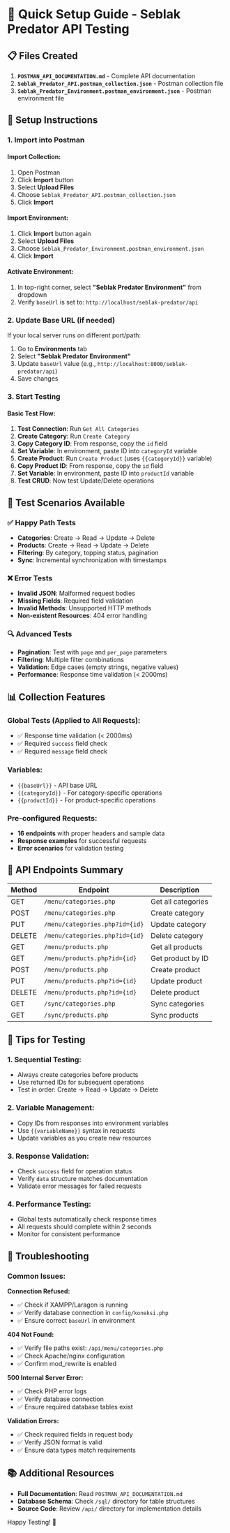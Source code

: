 # 🚀 Quick Setup Guide - Seblak Predator API Testing

## 📋 Files Created

1. **`POSTMAN_API_DOCUMENTATION.md`** - Complete API documentation
2. **`Seblak_Predator_API.postman_collection.json`** - Postman collection file
3. **`Seblak_Predator_Environment.postman_environment.json`** - Postman environment file

## 🔧 Setup Instructions

### 1. Import into Postman

#### Import Collection:
1. Open Postman
2. Click **Import** button
3. Select **Upload Files** 
4. Choose `Seblak_Predator_API.postman_collection.json`
5. Click **Import**

#### Import Environment:
1. Click **Import** button again
2. Select **Upload Files**
3. Choose `Seblak_Predator_Environment.postman_environment.json`  
4. Click **Import**

#### Activate Environment:
1. In top-right corner, select **"Seblak Predator Environment"** from dropdown
2. Verify `baseUrl` is set to: `http://localhost/seblak-predator/api`

### 2. Update Base URL (if needed)

If your local server runs on different port/path:
1. Go to **Environments** tab
2. Select **"Seblak Predator Environment"**
3. Update `baseUrl` value (e.g., `http://localhost:8000/seblak-predator/api`)
4. Save changes

### 3. Start Testing

#### Basic Test Flow:
1. **Test Connection**: Run `Get All Categories`
2. **Create Category**: Run `Create Category` 
3. **Copy Category ID**: From response, copy the `id` field
4. **Set Variable**: In environment, paste ID into `categoryId` variable
5. **Create Product**: Run `Create Product` (uses `{{categoryId}}` variable)
6. **Copy Product ID**: From response, copy the `id` field  
7. **Set Variable**: In environment, paste ID into `productId` variable
8. **Test CRUD**: Now test Update/Delete operations

## 🧪 Test Scenarios Available

### ✅ Happy Path Tests
- **Categories**: Create → Read → Update → Delete
- **Products**: Create → Read → Update → Delete  
- **Filtering**: By category, topping status, pagination
- **Sync**: Incremental synchronization with timestamps

### ❌ Error Tests
- **Invalid JSON**: Malformed request bodies
- **Missing Fields**: Required field validation
- **Invalid Methods**: Unsupported HTTP methods
- **Non-existent Resources**: 404 error handling

### 🔍 Advanced Tests
- **Pagination**: Test with `page` and `per_page` parameters
- **Filtering**: Multiple filter combinations
- **Validation**: Edge cases (empty strings, negative values)
- **Performance**: Response time validation (< 2000ms)

## 📊 Collection Features

### Global Tests (Applied to All Requests):
- ✅ Response time validation (< 2000ms)
- ✅ Required `success` field check
- ✅ Required `message` field check

### Variables:
- `{{baseUrl}}` - API base URL
- `{{categoryId}}` - For category-specific operations
- `{{productId}}` - For product-specific operations

### Pre-configured Requests:
- **16 endpoints** with proper headers and sample data
- **Response examples** for successful requests
- **Error scenarios** for validation testing

## 🔗 API Endpoints Summary

| Method | Endpoint | Description |
|--------|----------|-------------|
| GET | `/menu/categories.php` | Get all categories |
| POST | `/menu/categories.php` | Create category |
| PUT | `/menu/categories.php?id={id}` | Update category |
| DELETE | `/menu/categories.php?id={id}` | Delete category |
| GET | `/menu/products.php` | Get all products |
| GET | `/menu/products.php?id={id}` | Get product by ID |
| POST | `/menu/products.php` | Create product |
| PUT | `/menu/products.php?id={id}` | Update product |
| DELETE | `/menu/products.php?id={id}` | Delete product |
| GET | `/sync/categories.php` | Sync categories |
| GET | `/sync/products.php` | Sync products |

## 🎯 Tips for Testing

### 1. Sequential Testing:
- Always create categories before products
- Use returned IDs for subsequent operations
- Test in order: Create → Read → Update → Delete

### 2. Variable Management:
- Copy IDs from responses into environment variables
- Use `{{variableName}}` syntax in requests
- Update variables as you create new resources

### 3. Response Validation:
- Check `success` field for operation status
- Verify `data` structure matches documentation
- Validate error messages for failed requests

### 4. Performance Testing:
- Global tests automatically check response times
- All requests should complete within 2 seconds
- Monitor for consistent performance

## 🚨 Troubleshooting

### Common Issues:

**Connection Refused:**
- ✅ Check if XAMPP/Laragon is running
- ✅ Verify database connection in `config/koneksi.php`
- ✅ Ensure correct `baseUrl` in environment

**404 Not Found:**
- ✅ Verify file paths exist: `/api/menu/categories.php`
- ✅ Check Apache/nginx configuration
- ✅ Confirm mod_rewrite is enabled

**500 Internal Server Error:**
- ✅ Check PHP error logs
- ✅ Verify database connection
- ✅ Ensure required database tables exist

**Validation Errors:**
- ✅ Check required fields in request body
- ✅ Verify JSON format is valid
- ✅ Ensure data types match requirements

## 📚 Additional Resources

- **Full Documentation**: Read `POSTMAN_API_DOCUMENTATION.md`
- **Database Schema**: Check `/sql/` directory for table structures  
- **Source Code**: Review `/api/` directory for implementation details

Happy Testing! 🎉